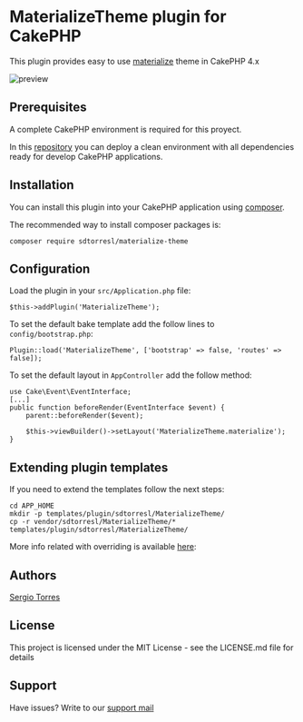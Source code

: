 # MaterializeTheme plugin for CakePHP

This plugin provides easy to use [materialize](https://materializecss.com) theme in CakePHP 4.x

![preview](https://github.com/sdtorresl/matherialize-theme/blob/master/webroot/img/preview.png)

## Prerequisites

A complete CakePHP environment is required for this proyect.

In this [repository](https://github.com/sdtorresl/vagrant-cakephp/) you can deploy a clean environment with all dependencies ready for develop CakePHP applications.

## Installation

You can install this plugin into your CakePHP application using [composer](https://getcomposer.org).

The recommended way to install composer packages is:

```{bash}
composer require sdtorresl/materialize-theme
```

## Configuration

Load the plugin in your `src/Application.php` file:

```{php}
$this->addPlugin('MaterializeTheme');
```

To set the default bake template add the follow lines to `config/bootstrap.php`:

```{php}
Plugin::load('MaterializeTheme', ['bootstrap' => false, 'routes' => false]);
```

To set the default layout in `AppController` add the follow method:

```{php}
use Cake\Event\EventInterface;
[...]
public function beforeRender(EventInterface $event) {
    parent::beforeRender($event);

    $this->viewBuilder()->setLayout('MaterializeTheme.materialize');
}
```

## Extending plugin templates

If you need to extend the templates follow the next steps:


```{bash}
cd APP_HOME
mkdir -p templates/plugin/sdtorresl/MaterializeTheme/
cp -r vendor/sdtorresl/MaterializeTheme/* templates/plugin/sdtorresl/MaterializeTheme/
```
More info related with overriding is available [here](https://book.cakephp.org/4/en/plugins.html#overriding-plugin-templates-from-inside-your-application):

## Authors

[Sergio Torres](sdtorresl@innovaciones.co)

## License

This project is licensed under the MIT License - see the LICENSE.md file for details

## Support

Have issues? Write to our [support mail](mailto:soporte@innovaciones.co)
